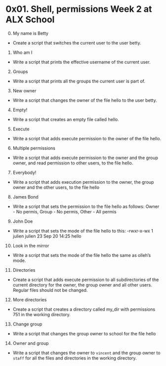 # 0x01. Shell, permissions Week 2 at ALX School
0. My name is Betty
- Create a script that switches the current user to the user betty.
1. Who am I
- Write a script that prints the effective username of the current user.
2. Groups
- Write a script that prints all the groups the current user is part of.
3. New owner
- Write a script that changes the owner of the file hello to the user betty.
4. Empty!
- Write a script that creates an empty file called hello.
5. Execute
- Write a script that adds execute permission to the owner of the file hello.
6. Multiple permissions
- Write a script that adds execute permission to the owner and the group owner, and read permission to other users, to the file hello.
7. Everybody!
- Write a script that adds execution permission to the owner, the group owner and the other users, to the file hello
8. James Bond
- Write a script that sets the permission to the file hello as follows: Owner - No permis, Group - No permis, Other - All permis
9. John Doe
- Write a script that sets the mode of the file hello to this: -rwxr-x-wx 1 julien julien 23 Sep 20 14:25 hello
10. Look in the mirror
- Write a script that sets the mode of the file hello the same as olleh’s mode.
11. Directories
- Create a script that adds execute permission to all subdirectories of the current directory for the owner, the group owner and all other users. Regular files should not be changed.
12. More directories
- Create a script that creates a directory called my_dir with permissions 751 in the working directory.
13. Change group
- Write a script that changes the group owner to school for the file hello
14. Owner and group
- Write a script that changes the owner to `vincent` and the group owner to `staff` for all the files and directories in the working directory.
